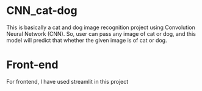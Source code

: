 # CNN_cat-dog
This is basically a cat and dog image recognition project using Convolution Neural Network (CNN). So, user can pass any image of cat or dog, and this model will predict that whether the given image is of cat or dog.
# Front-end
For frontend, I have used streamlit in this project
